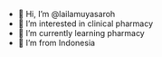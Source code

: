 - 👋 Hi, I’m @lailamuyasaroh
- 👀 I’m interested in clinical pharmacy
- 🌱 I’m currently learning pharmacy
- 💞️ I’m from Indonesia
